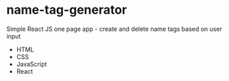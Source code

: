 # name-tag-generator
Simple React JS one page app - create and delete name tags based on user input

* HTML
* CSS
* JavaScript
* React
